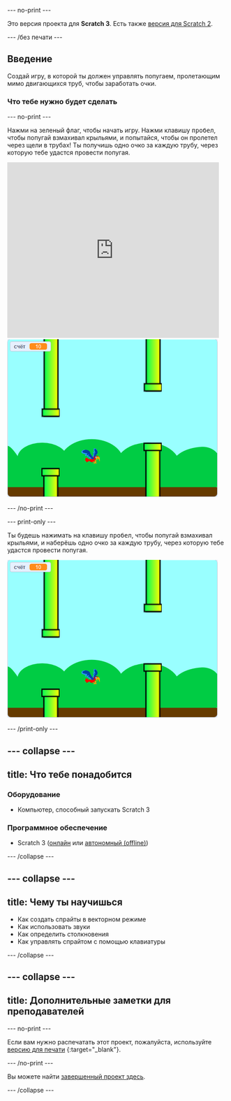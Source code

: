 \--- no-print \---

Это версия проекта для **Scratch 3**. Есть также [версия для Scratch 2](https://projects.raspberrypi.org/en/projects/flappy-parrot-scratch2).

\--- /без печати \---

## Введение

Создай игру, в которой ты должен управлять попугаем, пролетающим мимо двигающихся труб, чтобы заработать очки.

### Что тебе нужно будет сделать

\--- no-print \---

Нажми на зеленый флаг, чтобы начать игру. Нажми клавишу <kbd>пробел</kbd>, чтобы попугай взмахивал крыльями, и попытайся, чтобы он пролетел через щели в трубах! Ты получишь одно очко за каждую трубу, через которую тебе удастся провести попугая.

<div class="scratch-preview">
  <iframe allowtransparency="true" width="485" height="402" src="https://scratch.mit.edu/projects/embed/258349724/?autostart=false" frameborder="0" scrolling="no"></iframe>
  <img src="images/flappy-parrot-showcase.png">
</div>

\--- /no-print \---

\--- print-only \---

Ты будешь нажимать на клавишу <kbd>пробел</kbd>, чтобы попугай взмахивал крыльями, и наберёшь одно очко за каждую трубу, через которую тебе удастся провести попугая.

![игра попугай Flappy, в которую можно поиграть](images/flappy-parrot-showcase.png)

\--- /print-only \---

## \--- collapse \---

## title: Что тебе понадобится

### Оборудование

+ Компьютер, способный запускать Scratch 3

### Программное обеспечение

+ Scratch 3 ([онлайн](https://rpf.io/scratchon) или [автономный (offline)](https://rpf.io/scratchoff))

\--- /collapse \---

## \--- collapse \---

## title: Чему ты научишься

+ Как создать спрайты в векторном режиме
+ Как использовать звуки 
+ Как определить столкновения
+ Как управлять спрайтом с помощью клавиатуры 

\--- /collapse \---

## \--- collapse \---

## title: Дополнительные заметки для преподавателей

\--- no-print \---

Если вам нужно распечатать этот проект, пожалуйста, используйте [ версию для печати](https://projects.raspberrypi.org/en/projects/flappy-parrot/print) {:target="_blank"}.

\--- /no-print \---

Вы можете найти [завершенный проект здесь](https://rpf.io/p/en/flappy-parrot-get).

\--- /collapse \---